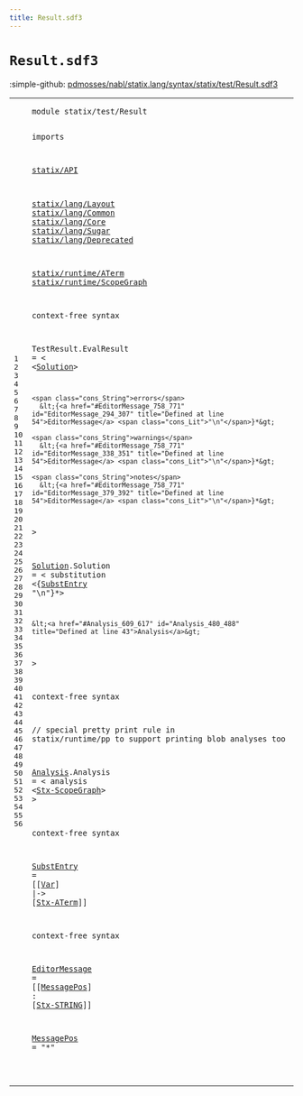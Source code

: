 ```yaml
---
title: Result.sdf3
---
```


# `Result.sdf3`

:simple-github: [pdmosses/nabl/statix.lang/syntax/statix/test/Result.sdf3]

[pdmosses/nabl/statix.lang/syntax/statix/test/Result.sdf3]: https://github.com/pdmosses/nabl/blob/master/statix.lang/syntax/statix/test/Result.sdf3 "The source file on GitHub"

<div class="sdf3"><table class="highlighttable"><tbody><tr><td class="linenos"><div class="linenodiv"><pre><span></span>1
2
3
4
5
6
7
8
9
10
11
12
13
14
15
16
17
18
19
20
21
22
23
24
25
26
27
28
29
30
31
32
33
34
35
36
37
38
39
40
41
42
43
44
45
46
47
48
49
50
51
52
53
54
55
56
</pre></div></td>
<td class="code"><pre><code><span class="keyword">module</span> <span id="statix/test/Result_7_25" title="Not referenced locally, nor via imports">statix/test/Result</span>

<span class="keyword">imports</span>

  <a href="../../../../../../file:/Users/pdm/eclipse/spoofax-dev/Eclipse.app/Contents/Eclipse/plugins/statix.runtime.eclipse_2.6.0.20230609-133100-master/target/unpacked/latest/syntax/statix/API.sdf3#statix/API_7_17" id="statix/API_38_48" title="Defined at ../../../../../../file:/Users/pdm/eclipse/spoofax-dev/Eclipse.app/Contents/Eclipse/plugins/statix.runtime.eclipse_2.6.0.20230609-133100-master/target/unpacked/latest/syntax/statix/API.sdf3 line 1">statix/API</a>

  <a href="../../lang/Layout.sdf3#statix/lang/Layout_7_25" id="statix/lang/Layout_52_70" title="Defined at ../../lang/Layout.sdf3 line 1">statix/lang/Layout</a>
  <a href="../../lang/Common.sdf3#statix/lang/Common_7_25" id="statix/lang/Common_73_91" title="Defined at ../../lang/Common.sdf3 line 1">statix/lang/Common</a>
  <a href="../../lang/Core.sdf3#statix/lang/Core_7_23" id="statix/lang/Core_94_110" title="Defined at ../../lang/Core.sdf3 line 1">statix/lang/Core</a>
  <a href="../../lang/Sugar.sdf3#statix/lang/Sugar_7_24" id="statix/lang/Sugar_113_130" title="Defined at ../../lang/Sugar.sdf3 line 1">statix/lang/Sugar</a>
  <a href="../../lang/Deprecated.sdf3#statix/lang/Deprecated_7_29" id="statix/lang/Deprecated_133_155" title="Defined at ../../lang/Deprecated.sdf3 line 1">statix/lang/Deprecated</a>

  <a href="../../../../../../file:/Users/pdm/eclipse/spoofax-dev/Eclipse.app/Contents/Eclipse/plugins/statix.runtime.eclipse_2.6.0.20230609-133100-master/target/unpacked/latest/syntax/statix/runtime/ATerm.sdf3#statix/runtime/ATerm_7_27" id="statix/runtime/ATerm_159_179" title="Defined at ../../../../../../file:/Users/pdm/eclipse/spoofax-dev/Eclipse.app/Contents/Eclipse/plugins/statix.runtime.eclipse_2.6.0.20230609-133100-master/target/unpacked/latest/syntax/statix/runtime/ATerm.sdf3 line 1">statix/runtime/ATerm</a>
  <a href="../../../../../../file:/Users/pdm/eclipse/spoofax-dev/Eclipse.app/Contents/Eclipse/plugins/statix.runtime.eclipse_2.6.0.20230609-133100-master/target/unpacked/latest/syntax/statix/runtime/ScopeGraph.sdf3#statix/runtime/ScopeGraph_7_32" id="statix/runtime/ScopeGraph_182_207" title="Defined at ../../../../../../file:/Users/pdm/eclipse/spoofax-dev/Eclipse.app/Contents/Eclipse/plugins/statix.runtime.eclipse_2.6.0.20230609-133100-master/target/unpacked/latest/syntax/statix/runtime/ScopeGraph.sdf3 line 1">statix/runtime/ScopeGraph</a>


<span class="keyword">context-free syntax</span>

  <span id="TestResult_233_243" title="Not referenced locally, nor via imports">TestResult</span>.<span class="cons_Constructor"><span id="EvalResult_244_254" title="Not referenced locally, nor via imports">EvalResult</span></span> = &lt;
    &lt;<a href="#Solution_408_416" id="Solution_264_272" title="Defined at line 32">Solution</a>&gt;

    <span class="cons_String">errors</span>
      &lt;{<a href="#EditorMessage_758_771" id="EditorMessage_294_307" title="Defined at line 54">EditorMessage</a> <span class="cons_Lit">"\n"</span>}*&gt;

    <span class="cons_String">warnings</span>
      &lt;{<a href="#EditorMessage_758_771" id="EditorMessage_338_351" title="Defined at line 54">EditorMessage</a> <span class="cons_Lit">"\n"</span>}*&gt;

    <span class="cons_String">notes</span>
      &lt;{<a href="#EditorMessage_758_771" id="EditorMessage_379_392" title="Defined at line 54">EditorMessage</a> <span class="cons_Lit">"\n"</span>}*&gt;
  &gt;

  <a href="#Solution_264_272" id="Solution_408_416" title="Referenced at line 20">Solution</a>.<span class="cons_Constructor"><span id="Solution_417_425" title="Not referenced locally, nor via imports">Solution</span></span> = &lt;
    <span class="cons_String">substitution</span>
      &lt;{<a href="#SubstEntry_695_705" id="SubstEntry_455_465" title="Defined at line 50">SubstEntry</a> <span class="cons_Lit">"\n"</span>}*&gt;

    &lt;<a href="#Analysis_609_617" id="Analysis_480_488" title="Defined at line 43">Analysis</a>&gt;
  &gt;

<span class="keyword">context-free syntax</span>

  <span class="layout">// special pretty print rule in statix/runtime/pp to support printing blob analyses too</span>

  <a href="#Analysis_480_488" id="Analysis_609_617" title="Referenced at line 36">Analysis</a>.<span class="cons_Constructor"><span id="Analysis_618_626" title="Not referenced locally, nor via imports">Analysis</span></span> = &lt;
    <span class="cons_String">analysis</span>
      &lt;<a href="../../../../../../file:/Users/pdm/eclipse/spoofax-dev/Eclipse.app/Contents/Eclipse/plugins/statix.runtime.eclipse_2.6.0.20230609-133100-master/target/unpacked/latest/syntax/statix/runtime/ScopeGraph.sdf3#Stx-ScopeGraph_105_119" id="Stx-ScopeGraph_651_665" title="Defined at ../../../../../../file:/Users/pdm/eclipse/spoofax-dev/Eclipse.app/Contents/Eclipse/plugins/statix.runtime.eclipse_2.6.0.20230609-133100-master/target/unpacked/latest/syntax/statix/runtime/ScopeGraph.sdf3 line 12">Stx-ScopeGraph</a>&gt;
  &gt;

<span class="keyword">context-free syntax</span>

  <a href="#SubstEntry_455_465" id="SubstEntry_695_705" title="Referenced at line 34">SubstEntry</a> = [[<a href="../../lang/Core.sdf3#Var_7912_7915" id="Var_710_713" title="Defined at ../../lang/Core.sdf3 line 337, 338">Var</a>] <span class="cons_String">|-&gt;</span> [<a href="../../../../../../file:/Users/pdm/eclipse/spoofax-dev/Eclipse.app/Contents/Eclipse/plugins/statix.runtime.eclipse_2.6.0.20230609-133100-master/target/unpacked/latest/syntax/statix/runtime/ATerm.sdf3#Stx-ATerm_438_447" id="Stx-ATerm_720_729" title="Defined at ../../../../../../file:/Users/pdm/eclipse/spoofax-dev/Eclipse.app/Contents/Eclipse/plugins/statix.runtime.eclipse_2.6.0.20230609-133100-master/target/unpacked/latest/syntax/statix/runtime/ATerm.sdf3 line 18, 39, 40, 41, 42">Stx-ATerm</a>]]
  
<span class="keyword">context-free syntax</span>

  <a href="#EditorMessage_379_392" id="EditorMessage_758_771" title="Referenced at line 29">EditorMessage</a> = [[<a href="#MessagePos_807_817" id="MessagePos_776_786" title="Defined at line 56">MessagePos</a>] <span class="cons_String">:</span> [<a href="../../../../../../file:/Users/pdm/eclipse/spoofax-dev/Eclipse.app/Contents/Eclipse/plugins/statix.runtime.eclipse_2.6.0.20230609-133100-master/target/unpacked/latest/syntax/statix/API.sdf3#Stx-STRING_52_62" id="Stx-STRING_791_801" title="Defined at ../../../../../../file:/Users/pdm/eclipse/spoofax-dev/Eclipse.app/Contents/Eclipse/plugins/statix.runtime.eclipse_2.6.0.20230609-133100-master/target/unpacked/latest/syntax/statix/API.sdf3 line 6">Stx-STRING</a>]]

  <a href="#MessagePos_776_786" id="MessagePos_807_817" title="Referenced at line 54">MessagePos</a> = <span class="cons_Lit">"*"</span>

</code></pre></td></tr></tbody></table></div>